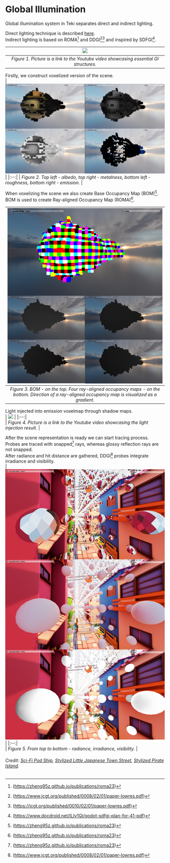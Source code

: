 # Global Illumination  
Global illumination system in Teki separates direct and indirect lighting.  

Direct lighting technique is described [here](clustering.md).  
Indirect lighting is based on ROMA[^1] and DDGI[^2][^3] and inspired by SDFGI[^4].  

| [![](https://img.youtube.com/vi/uE60-Oa3BBM/0.jpg)](https://youtu.be/uE60-Oa3BBM) |  
|:--:| 
| *Figure 1. Picture is a link to the Youtube video showcasing essential GI structures.* |  


Firstly, we construct voxelized version of the scene.  
| ![](images/scene_vox_rep.png) |
|:--:| 
| *Figure 2. Top left - albedo, top right - metalness, bottom left - roughness, bottom right - emission.* |

When voxelizing the scene we also create Base Occupancy Map (BOM)[^1].  
BOM is used to create Ray-aligned Occupancy Map (ROMA)[^1].  

| ![](images/bom_roma_examples.png) |
|:--:|   
| *Figure 3. BOM - on the top. Four ray-aligned occupancy maps - on the bottom. Direction of a ray-aligned occupancy map is visualized as a gradient.* |  

Light injected into emission voxelmap through shadow maps.  
| [![](https://img.youtube.com/vi/ije4D_CITlk/0.jpg)](https://youtu.be/ije4D_CITlk) |
|:--:|   
| *Figure 4. Picture is a link to the Youtube video showcasing the light injection result.* |  

After the scene representation is ready we can start tracing process.  
Probes are traced with snapped[^1] rays, whereas glossy reflection rays are not snapped.  
After radiance and hit distance are gathered, DDGI[^2] probes integrate irradiance and visibility.  
| ![](images/probes.png) |
|:--:|   
| *Figure 5. From top to bottom - radiance, irradiance, visibility.* | 

###### Credit: [Sci-Fi Pod Ship](https://sketchfab.com/3d-models/sci-fi-personal-space-pod-shipweekly-challenge-b158f01dd4a9416fb689ca4401856e7a), [Stylized Little Japanese Town Street](https://sketchfab.com/3d-models/stylized-little-japanese-town-street-200fc33b8a2b4da98e71590feeb255a8), [Stylized Pirate Island](https://sketchfab.com/3d-models/stylised-pirate-island-97146d4981754203b91e6ca83543f2ba).

[^1]:(https://zheng95z.github.io/publications/roma23)
[^2]:(https://www.jcgt.org/published/0008/02/01/paper-lowres.pdf)
[^3]:(https://jcgt.org/published/0010/02/01/paper-lowres.pdf)
[^4]:(https://www.docdroid.net/ILIv1Qj/godot-sdfgi-plan-for-41-pdf)
